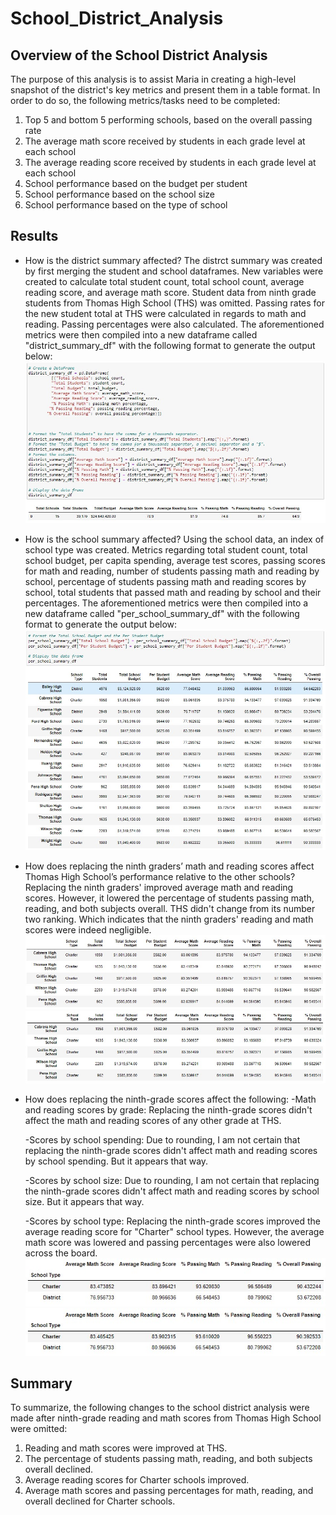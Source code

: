 # School_District_Analysis

## Overview of the School District Analysis

The purpose of this analysis is to assist Maria in creating a high-level snapshot of the district's key metrics and present them in a table format. In order to do so, the following metrics/tasks need to be completed: 

1. Top 5 and bottom 5 performing schools, based on the overall passing rate
2. The average math score received by students in each grade level at each school
3. The average reading score received by students in each grade level at each school
4. School performance based on the budget per student
5. School performance based on the school size 
6. School performance based on the type of school


## Results

- How is the district summary affected?
The distrct summary was created by first merging the student and school dataframes. New variables were created to calculate total student count, total school count, average reading score, and average math score. Student data from ninth grade students from Thomas High School (THS) was omitted. Passing rates for the new student total at THS were calculated in regards to math and reading.  Passing percentages were also calculated. The aforementioned metrics were then compiled into a new dataframe called "district_summary_df" with the following format to generate the output below:
![District_Results1](https://raw.githubusercontent.com/krismbah/School_District_Analysis/main/Results1.jpg)

- How is the school summary affected?
Using the school data, an index of school type was created. Metrics regarding total student count, total school budget, per capita spending, average test scores, passing scores for math and reading, number of students passing math and reading by school, percentage of students passing math and reading scores by school, total students that passed math and reading by school and their percentages. The aforementioned metrics were then compiled into a new dataframe called "per_school_summary_df" with the following format to generate the output below:
![School_Results2](https://raw.githubusercontent.com/krismbah/School_District_Analysis/main/Results2.jpg)

- How does replacing the ninth graders’ math and reading scores affect Thomas High School’s performance relative to the other schools?
Replacing the ninth graders' improved average math and reading scores. However, it lowered the percentage of students passing math, reading, and both subjects overall. THS didn't change from its number two ranking. Which indicates that the ninth graders' reading and math scores were indeed negligible. 
![THS_Old_Results3](https://raw.githubusercontent.com/krismbah/School_District_Analysis/main/Results3.jpg)
![THS_New_Results4](https://raw.githubusercontent.com/krismbah/School_District_Analysis/main/Results4.jpg)

- How does replacing the ninth-grade scores affect the following:
    -Math and reading scores by grade:
     Replacing the ninth-grade scores didn't affect the math and reading scores of any other grade at THS.
    
    -Scores by school spending:
     Due to rounding, I am not certain that replacing the ninth-grade scores didn't affect math and reading scores by school spending. But it appears that way.
    
    -Scores by school size:
     Due to rounding, I am not certain that replacing the ninth-grade scores didn't affect math and reading scores by school size. But it appears that way.

    -Scores by school type:
     Replacing the ninth-grade scores improved the average reading score for "Charter" school types. However, the average math score was lowered and passing percentages were also lowered across the board.
![Ninth_Old_Results5](https://raw.githubusercontent.com/krismbah/School_District_Analysis/main/Results5.jpg)
![Ninth_New_Results6](https://raw.githubusercontent.com/krismbah/School_District_Analysis/main/Results6.jpg)

## Summary

To summarize, the following changes to the school district analysis were made after ninth-grade reading and math scores from Thomas High School were omitted:

1. Reading and math scores were improved at THS.
2. The percentage of students passing math, reading, and both subjects overall declined.
3. Average reading scores for Charter schools improved.
4. Average math scores and passing percentages for math, reading, and overall declined for Charter schools.
